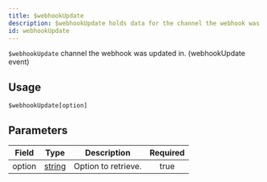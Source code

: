 ```yaml
---
title: $webhookUpdate
description: $webhookUpdate holds data for the channel the webhook was updated in. (webhookUpdate event)
id: webhookUpdate
---
```


`$webhookUpdate` channel the webhook was updated in. (webhookUpdate event)

## Usage

```aoi
$webhookUpdate[option]
```

## Parameters

| Field  | Type                                                                                              | Description         | Required |
| ------ | ------------------------------------------------------------------------------------------------- | ------------------- | :------: |
| option | [string](https://developer.mozilla.org/en-US/docs/Web/JavaScript/Reference/Global_Objects/String) | Option to retrieve. |   true   |
